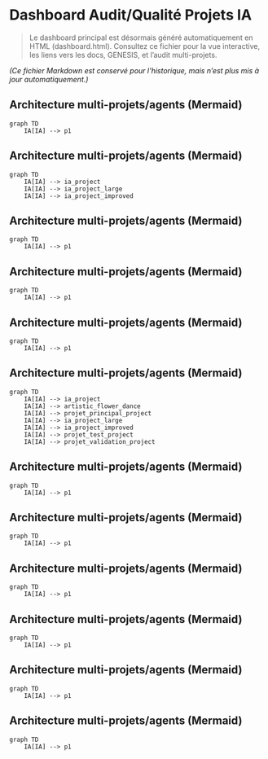 # Dashboard Audit/Qualité Projets IA

> Le dashboard principal est désormais généré automatiquement en HTML (dashboard.html).
> Consultez ce fichier pour la vue interactive, les liens vers les docs, GENESIS, et l’audit multi-projets.

*(Ce fichier Markdown est conservé pour l’historique, mais n’est plus mis à jour automatiquement.)*

## Architecture multi-projets/agents (Mermaid)
```mermaid
graph TD
    IA[IA] --> p1
```

## Architecture multi-projets/agents (Mermaid)
```mermaid
graph TD
    IA[IA] --> ia_project
    IA[IA] --> ia_project_large
    IA[IA] --> ia_project_improved
```

## Architecture multi-projets/agents (Mermaid)
```mermaid
graph TD
    IA[IA] --> p1
```

## Architecture multi-projets/agents (Mermaid)
```mermaid
graph TD
    IA[IA] --> p1
```

## Architecture multi-projets/agents (Mermaid)
```mermaid
graph TD
    IA[IA] --> p1
```

## Architecture multi-projets/agents (Mermaid)
```mermaid
graph TD
    IA[IA] --> ia_project
    IA[IA] --> artistic_flower_dance
    IA[IA] --> projet_principal_project
    IA[IA] --> ia_project_large
    IA[IA] --> ia_project_improved
    IA[IA] --> projet_test_project
    IA[IA] --> projet_validation_project
```

## Architecture multi-projets/agents (Mermaid)
```mermaid
graph TD
    IA[IA] --> p1
```

## Architecture multi-projets/agents (Mermaid)
```mermaid
graph TD
    IA[IA] --> p1
```

## Architecture multi-projets/agents (Mermaid)
```mermaid
graph TD
    IA[IA] --> p1
```

## Architecture multi-projets/agents (Mermaid)
```mermaid
graph TD
    IA[IA] --> p1
```

## Architecture multi-projets/agents (Mermaid)
```mermaid
graph TD
    IA[IA] --> p1
```

## Architecture multi-projets/agents (Mermaid)
```mermaid
graph TD
    IA[IA] --> p1
```
